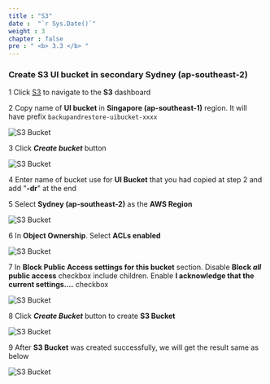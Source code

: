 ```yaml
---
title : "S3"
date :  "`r Sys.Date()`" 
weight : 3 
chapter : false
pre : " <b> 3.3 </b> "
---
```


  ### Create S3 UI bucket in secondary **Sydney (ap-southeast-2)**

 1 Click [S3](https://s3.console.aws.amazon.com/s3/buckets) to navigate to the **S3** dashboard

 2 Copy name of **UI bucket** in **Singapore (ap-southeast-1)** region. It will have prefix ```backupandrestore-uibucket-xxxx```

 ![S3 Bucket](../../images/3.backupresources/10_S3Bucket.png?width=90pc)

 3 Click ***Create bucket*** button

 ![S3 Bucket](../../images/3.backupresources/11_S3BucketCreating.png?width=90pc)

 4 Enter name of bucket use for **UI Bucket** that you had copied at step 2 and add "**-dr**" at the end

 5 Select **Sydney (ap-southeast-2)** as the **AWS Region**

  ![S3 Bucket](../../images/3.backupresources/12_S3BucketCreating_1.png?width=90pc)

 6 In **Object Ownership**. Select **ACLs enabled**
 
  ![S3 Bucket](../../images/3.backupresources/13_S3BucketCreating_2.png?width=90pc)

 7 In **Block Public Access settings for this bucket**  section. Disable **Block *all* public access** checkbox include children.
 Enable **I acknowledge that the current settings….** checkbox

  ![S3 Bucket](../../images/3.backupresources/14_S3BucketCreating_3.png?width=90pc)

 8 Click ***Create Bucket***  button to create **S3 Bucket**

  ![S3 Bucket](../../images/3.backupresources/15_S3BucketCreating_4.png?width=90pc)

 9 After **S3 Bucket** was created successfully, we will get the result same as below

  ![S3 Bucket](../../images/3.backupresources/16_S3BucketCreated.png?width=90pc)